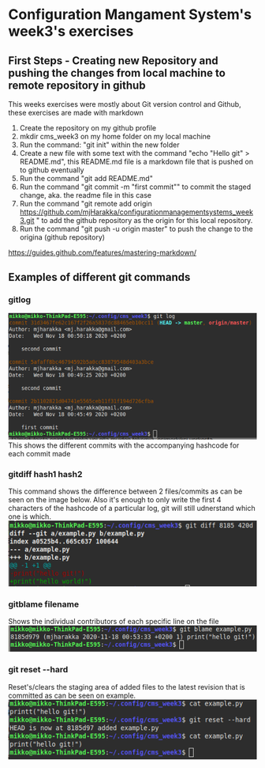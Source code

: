 # Configuration Mangament System's week3's exercises
## First Steps - Creating new Repository and pushing the changes from local machine to remote repository in github

This weeks exercises were mostly about Git version control and Github, these exercises are made with markdown

1. Create the repository on my github profile
1. mkdir cms_week3 on my home folder on my local machine
1. Run the command: "git init" within the new folder
1. Create a new file with some text with the command "echo "Hello git" > README.md", this README.md file is a markdown file that is pushed on to github eventually
1. Run the command "git add README.md"
1. Run the command "git commit -m "first commit"" to commit the staged change, aka. the readme file in this case
1. Run the command "git remote add origin https://github.com/mjHarakka/configurationmanagementsystems_week3.git " to add the github repository as the origin for this local repository.
1. Run the command "git push -u origin master" to push the change to the origina (github repository)

https://guides.github.com/features/mastering-markdown/

## Examples of different git commands

### gitlog
![git log](https://github.com/mjHarakka/configurationmanagementsystems_week3/blob/master/images/gitlog.png)
This shows the different commits with the accompanying hashcode for each commit made

### gitdiff hash1 hash2
This command shows the difference between 2 files/commits as can be seen on the image below. Also it's enough to only write the first 4 characters of the hashcode of a particular log, git will still udnerstand which one is which.
![git diff](https://github.com/mjHarakka/configurationmanagementsystems_week3/blob/master/images/gitdiff.png)
### gitblame filename 
Shows the individual contributors of each specific line on the file
![git blame](https://github.com/mjHarakka/configurationmanagementsystems_week3/blob/master/images/gitblame.png)
### git reset --hard
Reset's/clears the staging area of added files to the latest revision that is committed as can be seen on example.
![git reset](https://github.com/mjHarakka/configurationmanagementsystems_week3/blob/master/images/gitreset.png)
